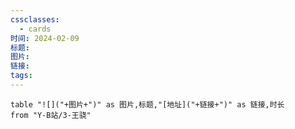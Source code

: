 ```yaml
---
cssclasses:
  - cards
时间: 2024-02-09
标题: 
图片: 
链接: 
tags:
---
```



```dataview
table "![]("+图片+")" as 图片,标题,"[地址]("+链接+")" as 链接,时长
from "Y-B站/3-王骁"
```



